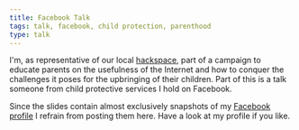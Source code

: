 ```yaml
---
title: Facebook Talk
tags: talk, facebook, child protection, parenthood
type: talk
---
```


I'm, as representative of our local [hackspace](http://mainframe.io), part of a campaign to educate parents on the usefulness of the Internet and how to conquer the challenges it poses for the upbringing of their children. Part of this is a talk someone from child protective services I hold on Facebook. 

<!--more-->

Since the slides contain almost exclusively snapshots of my [Facebook profile](https://www.facebook.com/martin.hilscher) I refrain from posting them here. Have a look at my profile if you like. 